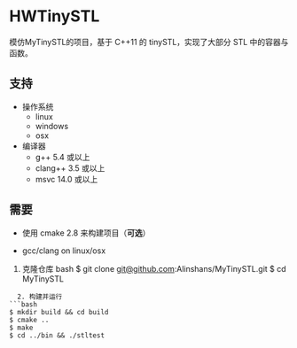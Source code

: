 # HWTinySTL
模仿MyTinySTL的项目，基于 C++11 的 tinySTL，实现了大部分 STL 中的容器与函数。



## 支持

* 操作系统
  * linux
  * windows
  * osx
* 编译器
  * g++ 5.4 或以上
  * clang++ 3.5 或以上
  * msvc 14.0 或以上

## 需要
  * 使用 cmake 2.8 来构建项目（**可选**）



  * gcc/clang on linux/osx
  1. 克隆仓库
  bash
$ git clone git@github.com:Alinshans/MyTinySTL.git
$ cd MyTinySTL
```
  2. 构建并运行
```bash
$ mkdir build && cd build
$ cmake ..
$ make
$ cd ../bin && ./stltest
```
